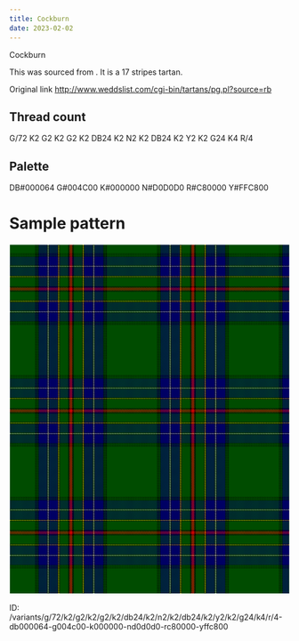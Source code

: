 ```yaml
---
title: Cockburn
date: 2023-02-02
---
```

Cockburn

This was sourced from <no value>.  It is a 17 stripes tartan.

Original link http://www.weddslist.com/cgi-bin/tartans/pg.pl?source=rb

## Thread count
G/72 K2 G2 K2 G2 K2 DB24 K2 N2 K2 DB24 K2 Y2 K2 G24 K4 R/4

## Palette
DB#000064 G#004C00 K#000000 N#D0D0D0 R#C80000 Y#FFC800

# Sample pattern

![Tartan detail](tartan.png "G/72 K2 G2 K2 G2 K2 DB24 K2 N2 K2 DB24 K2 Y2 K2 G24 K4 R/4 tartan")

ID: /variants/g/72/k2/g2/k2/g2/k2/db24/k2/n2/k2/db24/k2/y2/k2/g24/k4/r/4-db000064-g004c00-k000000-nd0d0d0-rc80000-yffc800